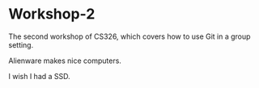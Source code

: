 # Workshop-2

The second workshop of CS326, which covers how to use Git in a group setting.

Alienware makes nice computers.

I wish I had a SSD.
